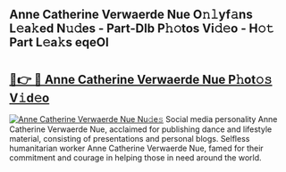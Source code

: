 ## Anne Catherine Verwaerde Nue O𝚗𝚕yf𝚊ns L𝚎a𝚔ed N𝚞𝚍es - Part-DIb P𝚑𝚘tos Vi𝚍𝚎o - H𝚘𝚝 Part L𝚎a𝚔s eqeOI

# <h2><a href="http://kf5edh.oniu.top/?m=Anne+Catherine+Verwaerde+Nue">🔗👉 🔴 Anne Catherine Verwaerde Nue P𝚑ot𝚘𝚜 V𝚒d𝚎o</a></h2>

[![Anne Catherine Verwaerde Nue Nu𝚍e𝚜](https://i.imgur.com/0qMVB7G.gif)](http://kf5edh.oniu.top/?m=Anne+Catherine+Verwaerde+Nue)
Social media personality Anne Catherine Verwaerde Nue, acclaimed for publishing dance and lifestyle material, consisting of presentations and personal blogs. Selfless humanitarian worker Anne Catherine Verwaerde Nue, famed for their commitment and courage in helping those in need around the world.  
